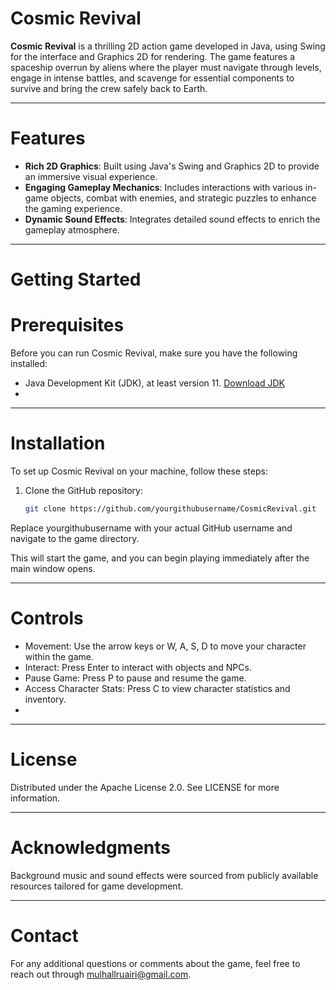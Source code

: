 # Cosmic Revival

**Cosmic Revival** is a thrilling 2D action game developed in Java, using Swing for the interface and Graphics 2D for rendering.
The game features a spaceship overrun by aliens where the player must navigate through levels, engage in intense battles, 
and scavenge for essential components to survive and bring the crew safely back to Earth.

-----------------------------------------------------------------------------------------------------------------------------------------------------------------------------
# Features

- **Rich 2D Graphics**: Built using Java's Swing and Graphics 2D to provide an immersive visual experience.
- **Engaging Gameplay Mechanics**: Includes interactions with various in-game objects, combat with enemies, and strategic puzzles to enhance the gaming experience.
- **Dynamic Sound Effects**: Integrates detailed sound effects to enrich the gameplay atmosphere.

-----------------------------------------------------------------------------------------------------------------------------------------------------------------------------
# Getting Started
# Prerequisites

Before you can run Cosmic Revival, make sure you have the following installed:
- Java Development Kit (JDK), at least version 11. [Download JDK](https://www.oracle.com/java/technologies/javase-jdk11-downloads.html)
- 
-----------------------------------------------------------------------------------------------------------------------------------------------------------------------------
# Installation

To set up Cosmic Revival on your machine, follow these steps:

1. Clone the GitHub repository:
   ```bash
   git clone https://github.com/yourgithubusername/CosmicRevival.git
   
Replace yourgithubusername with your actual GitHub username and navigate to the game directory.

This will start the game, and you can begin playing immediately after the main window opens.

-----------------------------------------------------------------------------------------------------------------------------------------------------------------------------
# Controls
* Movement: Use the arrow keys or W, A, S, D to move your character within the game.
* Interact: Press Enter to interact with objects and NPCs.
* Pause Game: Press P to pause and resume the game.
* Access Character Stats: Press C to view character statistics and inventory.
* 
-----------------------------------------------------------------------------------------------------------------------------------------------------------------------------
# License
Distributed under the Apache License 2.0. See LICENSE for more information.

-----------------------------------------------------------------------------------------------------------------------------------------------------------------------------
# Acknowledgments
Background music and sound effects were sourced from publicly available resources tailored for game development.

-----------------------------------------------------------------------------------------------------------------------------------------------------------------------------
# Contact
For any additional questions or comments about the game, feel free to reach out through mulhallruairi@gmail.com.
